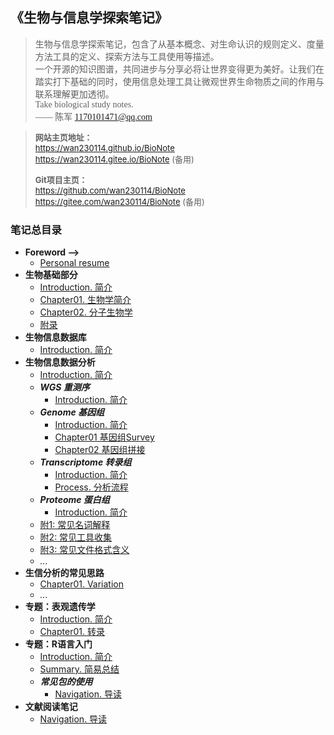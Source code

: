 <font face="楷体">

<h2>《生物与信息学探索笔记》</h2>

> 生物与信息学探索笔记，包含了从基本概念、对生命认识的规则定义、度量方法工具的定义、探索方法与工具使用等描述。  
> 一个开源的知识图谱，共同进步与分享必将让世界变得更为美好。让我们在踏实打下基础的同时，使用信息处理工具让微观世界生命物质之间的作用与联系理解更加透彻。  
> Take biological study notes.  
> —— 陈军 1170101471@qq.com 

</font>  

> <font font="等线" size="2">**网站主页地址：**   
> https://wan230114.github.io/BioNote  
> https://wan230114.gitee.io/BioNote   (备用)  
>
> **Git项目主页：**   
> https://github.com/wan230114/BioNote  
> https://gitee.com/wan230114/BioNote  (备用)
> 
<!-- > **快速开始：**  
> [>> BioNote使用方法](/docs/Usage.md) -->

</font>

<h3> 笔记总目录 </h3>

<!-- menu -->
* **Foreword -->**
    <!-- * [Introduction 前言](/docs/Introduction.md) -->
    * [Personal resume](/docs/Interview/me.md)
* **生物基础部分**
    <!-- menu_base -->
    * [Introduction. 简介](/docs/00.BioBase/Introduction.md)
    * [Chapter01. 生物学简介](/docs/00.BioBase/Chapter01.Bio.md)
    * [Chapter02. 分子生物学](/docs/00.BioBase/Chapter02.Molecular_Biology.md)
    * [附录](/docs/00.BioBase/ChapterN_Appendix.md)
    <!-- menu_base -->
* **生物信息数据库**
    * [Introduction. 简介](/docs/database.md)
* **生物信息数据分析**
    * [Introduction. 简介](/docs/01.BioInformation/Introduction.md)
    * ***WGS 重测序***
      * [Introduction. 简介](/docs/01.BioInformation/01WGS/Introduction.md)
    * ***Genome 基因组***
      * [Introduction. 简介](/docs/01.BioInformation/02Genome/Introduction.md)
      * [Chapter01 基因组Survey](/docs/01.BioInformation/02Genome/Genome01.Survey.md)
      * [Chapter02 基因组拼接](/docs/01.BioInformation/02Genome/Genome02.Assembly.md)
    * ***Transcriptome 转录组***
      * [Introduction. 简介](/docs/01.BioInformation/03Transcriptome/Introduction.md)
      * [Process. 分析流程](/docs/01.BioInformation/03Transcriptome/process.md)
    * ***Proteome 蛋白组***
      * [Introduction. 简介](/docs/01.BioInformation/04Proteome/Introduction.md)
    * [附1: 常见名词解释](/docs/01.BioInformation/ChapterN_Appendix01_Glossary.md)
    * [附2: 常见工具收集](/docs/01.BioInformation/ChapterN_Appendix02_Tools.md)
    * [附3: 常见文件格式含义](/docs/01.BioInformation/ChapterN_Appendix03_File_meaning.md)
    * *...*
* **生信分析的常见思路**
    * [Chapter01. Variation](/docs/01.BioInformation/Process/Chapter01.Variation.md)
    * *...*
* **专题：表观遗传学**
    * [Introduction. 简介](/docs/01.BioInformation/Theme_Epigenetics/Introduction.md)
    * [Chapter01. 转录](/docs/01.BioInformation/Theme_Epigenetics/Chapter01_Transcription.md)
* **专题：R语言入门**
    * [Introduction. 简介](/docs/Appendix01_R_base/Chapter01.Introduction.md)
    * [Summary. 简易总结](/docs/Appendix01_R_base/r-base.md)
    * ***常见包的使用***
      * [Navigation. 导读](/docs/Appendix01_R_base/pacages/Introduction.md)
* **文献阅读笔记**
    * [Navigation. 导读](/docs/Appendix_PaperNote/Introduction.md)

<!-- * **附 录** -->
<!-- menu -->

